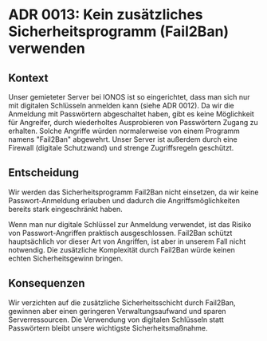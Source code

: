 # ADR 0013: Kein zusätzliches Sicherheitsprogramm (Fail2Ban) verwenden

## Kontext

Unser gemieteter Server bei IONOS ist so eingerichtet, dass man sich nur mit digitalen Schlüsseln anmelden kann (siehe
ADR 0012). Da wir die Anmeldung mit Passwörtern abgeschaltet haben, gibt es keine Möglichkeit für Angreifer, durch
wiederholtes Ausprobieren von Passwörtern Zugang zu erhalten. Solche Angriffe würden normalerweise von einem Programm
namens "Fail2Ban" abgewehrt. Unser Server ist außerdem durch eine Firewall (digitale Schutzwand) und strenge
Zugriffsregeln geschützt.

## Entscheidung

Wir werden das Sicherheitsprogramm Fail2Ban nicht einsetzen, da wir keine Passwort-Anmeldung erlauben und dadurch die
Angriffsmöglichkeiten bereits stark eingeschränkt haben.

Wenn man nur digitale Schlüssel zur Anmeldung verwendet, ist das Risiko von Passwort-Angriffen praktisch ausgeschlossen.
Fail2Ban schützt hauptsächlich vor dieser Art von Angriffen, ist aber in unserem Fall nicht notwendig. Die zusätzliche
Komplexität durch Fail2Ban würde keinen echten Sicherheitsgewinn bringen.

## Konsequenzen

Wir verzichten auf die zusätzliche Sicherheitsschicht durch Fail2Ban, gewinnen aber einen geringeren Verwaltungsaufwand
und sparen Serverressourcen. Die Verwendung von digitalen Schlüsseln statt Passwörtern bleibt unsere wichtigste
Sicherheitsmaßnahme.
